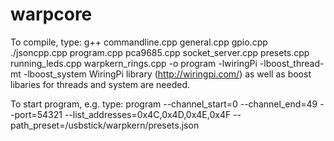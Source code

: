 # warpcore
To compile, type:
g++ commandline.cpp general.cpp gpio.cpp ./jsoncpp.cpp program.cpp pca9685.cpp socket_server.cpp presets.cpp running_leds.cpp warpkern_rings.cpp -o program -lwiringPi -lboost_thread-mt -lboost_system
WiringPi library (http://wiringpi.com/) as well as boost libaries for threads and system are needed.

To start program, e.g. type:
program --channel_start=0 --channel_end=49 --port=54321 --list_addresses=0x4C,0x4D,0x4E,0x4F --path_preset=/usbstick/warpkern/presets.json
